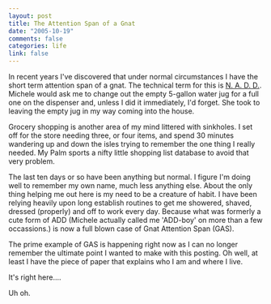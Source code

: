 ```yaml
--- 
layout: post
title: The Attention Span of a Gnat
date: "2005-10-19"
comments: false
categories: life
link: false
---
```

In recent years I've discovered that under normal circumstances I have the short term attention span of a gnat. The technical term for this is <a href="http://www.randsinrepose.com/archives/2003/07/10/nadd.html" title="N.A.D.D.">N. A. D. D.</a>. Michele would ask me to change out the empty 5-gallon water jug for a full one on the dispenser and, unless I did it immediately, I'd forget. She took to leaving the empty jug in my way coming into the house.

Grocery shopping is another area of my mind littered with sinkholes. I set off for the store needing three, or four items, and spend 30 minutes wandering up and down the isles trying to remember the one thing I really needed. My Palm sports a nifty little shopping list database to avoid that very problem.

The last ten days or so have been anything but normal. I figure I'm doing well to remember my own name, much less anything else. About the only thing helping me out here is my need to be a creature of habit. I have been relying heavily upon long establish routines to get me showered, shaved, dressed (properly) and off to work every day. Because what was formerly a cute form of ADD (Michele actually called me 'ADD-boy' on more than a few occassions.) is now a full blown case of Gnat Attention Span (GAS).

The prime example of GAS is happening right now as I can no longer remember the ultimate point I wanted to make with this posting. Oh well, at least I have the piece of paper that explains who I am and where I live.

It's right here....

Uh oh.
